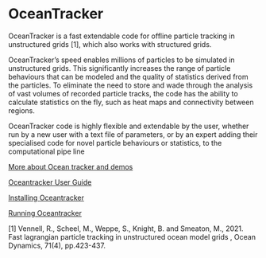 # OceanTracker

OceanTracker is a fast extendable code for offline particle tracking in unstructured grids [1], which also works with structured grids.

OceanTracker’s speed enables millions of particles to be simulated in unstructured grids. This significantly increases the range of particle behaviours that can be modeled and the quality of statistics derived from the particles. To eliminate the need to store and wade through the analysis of vast volumes of recorded particle tracks, the code has the ability to calculate statistics on the fly, such as heat maps and connectivity between regions.

OceanTracker code is highly flexible and extendable by the user, whether run by a new user with a text file of parameters, or by an expert adding their specialised code for novel particle behaviours or statistics, to the computational pipe line



[More about Ocean tracker and demos](https://oceantracker.github.io/oceantracker/)


 [Oceantracker User Guide](https://oceantracker.github.io/oceantracker/_build/html/info/users_guide.html)
  

  [Installing Oceantracker ](https://oceantracker.github.io/oceantracker/_build/html/info/users_guide/installing.html)

  [Running Oceantracker ](https://oceantracker.github.io/oceantracker/_build/html/info/users_guide/running_ocean_tracker.html)
  
[1] Vennell, R., Scheel, M., Weppe, S., Knight, B. and Smeaton, M., 2021. Fast lagrangian particle tracking in unstructured ocean model grids , Ocean Dynamics, 71(4), pp.423-437.